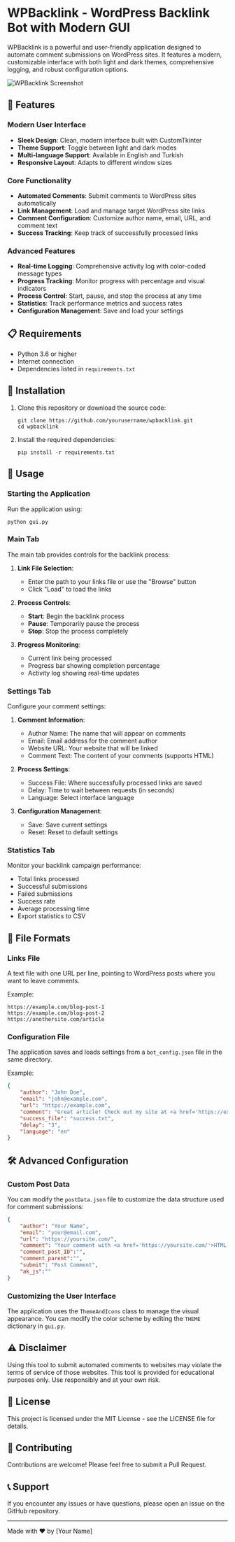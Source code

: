 # WPBacklink - WordPress Backlink Bot with Modern GUI

WPBacklink is a powerful and user-friendly application designed to automate comment submissions on WordPress sites. It features a modern, customizable interface with both light and dark themes, comprehensive logging, and robust configuration options.

![WPBacklink Screenshot](https://i.imgur.com/placeholder.png)

## 🌟 Features

### Modern User Interface
- **Sleek Design**: Clean, modern interface built with CustomTkinter
- **Theme Support**: Toggle between light and dark modes
- **Multi-language Support**: Available in English and Turkish
- **Responsive Layout**: Adapts to different window sizes

### Core Functionality
- **Automated Comments**: Submit comments to WordPress sites automatically
- **Link Management**: Load and manage target WordPress site links
- **Comment Configuration**: Customize author name, email, URL, and comment text
- **Success Tracking**: Keep track of successfully processed links

### Advanced Features
- **Real-time Logging**: Comprehensive activity log with color-coded message types
- **Progress Tracking**: Monitor progress with percentage and visual indicators
- **Process Control**: Start, pause, and stop the process at any time
- **Statistics**: Track performance metrics and success rates
- **Configuration Management**: Save and load your settings

## 📋 Requirements

- Python 3.6 or higher
- Internet connection
- Dependencies listed in `requirements.txt`

## 🚀 Installation

1. Clone this repository or download the source code:
   ```
   git clone https://github.com/yourusername/wpbacklink.git
   cd wpbacklink
   ```

2. Install the required dependencies:
   ```
   pip install -r requirements.txt
   ```

## 🔧 Usage

### Starting the Application

Run the application using:
```
python gui.py
```

### Main Tab

The main tab provides controls for the backlink process:

1. **Link File Selection**:
   - Enter the path to your links file or use the "Browse" button
   - Click "Load" to load the links

2. **Process Controls**:
   - **Start**: Begin the backlink process
   - **Pause**: Temporarily pause the process
   - **Stop**: Stop the process completely

3. **Progress Monitoring**:
   - Current link being processed
   - Progress bar showing completion percentage
   - Activity log showing real-time updates

### Settings Tab

Configure your comment settings:

1. **Comment Information**:
   - Author Name: The name that will appear on comments
   - Email: Email address for the comment author
   - Website URL: Your website that will be linked
   - Comment Text: The content of your comments (supports HTML)

2. **Process Settings**:
   - Success File: Where successfully processed links are saved
   - Delay: Time to wait between requests (in seconds)
   - Language: Select interface language

3. **Configuration Management**:
   - Save: Save current settings
   - Reset: Reset to default settings

### Statistics Tab

Monitor your backlink campaign performance:

- Total links processed
- Successful submissions
- Failed submissions
- Success rate
- Average processing time
- Export statistics to CSV

## 📁 File Formats

### Links File
A text file with one URL per line, pointing to WordPress posts where you want to leave comments.

Example:
```
https://example.com/blog-post-1
https://example.com/blog-post-2
https://anothersite.com/article
```

### Configuration File
The application saves and loads settings from a `bot_config.json` file in the same directory.

Example:
```json
{
    "author": "John Doe",
    "email": "john@example.com",
    "url": "https://example.com",
    "comment": "Great article! Check out my site at <a href='https://example.com'>example.com</a>",
    "success_file": "success.txt",
    "delay": "3",
    "language": "en"
}
```

## 🛠️ Advanced Configuration

### Custom Post Data

You can modify the `postData.json` file to customize the data structure used for comment submissions:

```json
{
    "author": "Your Name",
    "email": "your@email.com",
    "url": "https://yoursite.com/",
    "comment": "Your comment with <a href='https://yoursite.com/'>HTML link</a>",
    "comment_post_ID":"",
    "comment_parent":"",
    "submit": "Post Comment",
    "ak_js":""
}
```

### Customizing the User Interface

The application uses the `ThemeAndIcons` class to manage the visual appearance. You can modify the color scheme by editing the `THEME` dictionary in `gui.py`.

## ⚠️ Disclaimer

Using this tool to submit automated comments to websites may violate the terms of service of those websites. This tool is provided for educational purposes only. Use responsibly and at your own risk.

## 📜 License

This project is licensed under the MIT License - see the LICENSE file for details.

## 🤝 Contributing

Contributions are welcome! Please feel free to submit a Pull Request.

## 📞 Support

If you encounter any issues or have questions, please open an issue on the GitHub repository.

---

Made with ❤️ by [Your Name] 